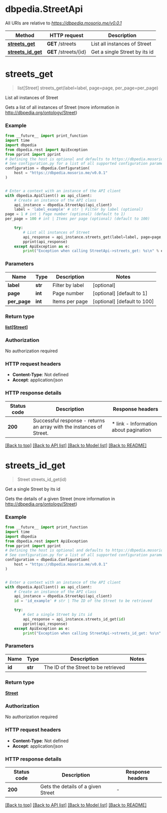 # dbpedia.StreetApi

All URIs are relative to *https://dbpedia.mosorio.me/v0.0.1*

Method | HTTP request | Description
------------- | ------------- | -------------
[**streets_get**](StreetApi.md#streets_get) | **GET** /streets | List all instances of Street
[**streets_id_get**](StreetApi.md#streets_id_get) | **GET** /streets/{id} | Get a single Street by its id


# **streets_get**
> list[Street] streets_get(label=label, page=page, per_page=per_page)

List all instances of Street

Gets a list of all instances of Street (more information in http://dbpedia.org/ontology/Street)

### Example

```python
from __future__ import print_function
import time
import dbpedia
from dbpedia.rest import ApiException
from pprint import pprint
# Defining the host is optional and defaults to https://dbpedia.mosorio.me/v0.0.1
# See configuration.py for a list of all supported configuration parameters.
configuration = dbpedia.Configuration(
    host = "https://dbpedia.mosorio.me/v0.0.1"
)


# Enter a context with an instance of the API client
with dbpedia.ApiClient() as api_client:
    # Create an instance of the API class
    api_instance = dbpedia.StreetApi(api_client)
    label = 'label_example' # str | Filter by label (optional)
page = 1 # int | Page number (optional) (default to 1)
per_page = 100 # int | Items per page (optional) (default to 100)

    try:
        # List all instances of Street
        api_response = api_instance.streets_get(label=label, page=page, per_page=per_page)
        pprint(api_response)
    except ApiException as e:
        print("Exception when calling StreetApi->streets_get: %s\n" % e)
```

### Parameters

Name | Type | Description  | Notes
------------- | ------------- | ------------- | -------------
 **label** | **str**| Filter by label | [optional] 
 **page** | **int**| Page number | [optional] [default to 1]
 **per_page** | **int**| Items per page | [optional] [default to 100]

### Return type

[**list[Street]**](Street.md)

### Authorization

No authorization required

### HTTP request headers

 - **Content-Type**: Not defined
 - **Accept**: application/json

### HTTP response details
| Status code | Description | Response headers |
|-------------|-------------|------------------|
**200** | Successful response - returns an array with the instances of Street. |  * link - Information about pagination <br>  |

[[Back to top]](#) [[Back to API list]](../README.md#documentation-for-api-endpoints) [[Back to Model list]](../README.md#documentation-for-models) [[Back to README]](../README.md)

# **streets_id_get**
> Street streets_id_get(id)

Get a single Street by its id

Gets the details of a given Street (more information in http://dbpedia.org/ontology/Street)

### Example

```python
from __future__ import print_function
import time
import dbpedia
from dbpedia.rest import ApiException
from pprint import pprint
# Defining the host is optional and defaults to https://dbpedia.mosorio.me/v0.0.1
# See configuration.py for a list of all supported configuration parameters.
configuration = dbpedia.Configuration(
    host = "https://dbpedia.mosorio.me/v0.0.1"
)


# Enter a context with an instance of the API client
with dbpedia.ApiClient() as api_client:
    # Create an instance of the API class
    api_instance = dbpedia.StreetApi(api_client)
    id = 'id_example' # str | The ID of the Street to be retrieved

    try:
        # Get a single Street by its id
        api_response = api_instance.streets_id_get(id)
        pprint(api_response)
    except ApiException as e:
        print("Exception when calling StreetApi->streets_id_get: %s\n" % e)
```

### Parameters

Name | Type | Description  | Notes
------------- | ------------- | ------------- | -------------
 **id** | **str**| The ID of the Street to be retrieved | 

### Return type

[**Street**](Street.md)

### Authorization

No authorization required

### HTTP request headers

 - **Content-Type**: Not defined
 - **Accept**: application/json

### HTTP response details
| Status code | Description | Response headers |
|-------------|-------------|------------------|
**200** | Gets the details of a given Street |  -  |

[[Back to top]](#) [[Back to API list]](../README.md#documentation-for-api-endpoints) [[Back to Model list]](../README.md#documentation-for-models) [[Back to README]](../README.md)

